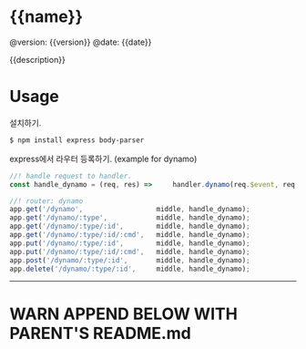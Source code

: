 # {{name}}

@version: {{version}}
@date:    {{date}}

{{description}}


# Usage

설치하기.

```bash
$ npm install express body-parser
```

express에서 라우터 등록하기. (example for dynamo)

```js
//! handle request to handler.
const handle_dynamo = (req, res) =>     handler.dynamo(req.$event, req.$context, req.$callback);

//! router: dynamo
app.get('/dynamo',                  middle, handle_dynamo);
app.get('/dynamo/:type',            middle, handle_dynamo);
app.get('/dynamo/:type/:id',        middle, handle_dynamo);
app.get('/dynamo/:type/:id/:cmd',   middle, handle_dynamo);
app.put('/dynamo/:type/:id',        middle, handle_dynamo);
app.put('/dynamo/:type/:id/:cmd',   middle, handle_dynamo);
app.post('/dynamo/:type/:id',       middle, handle_dynamo);
app.delete('/dynamo/:type/:id',     middle, handle_dynamo);
```


----------------
# WARN APPEND BELOW WITH PARENT'S README.md #
